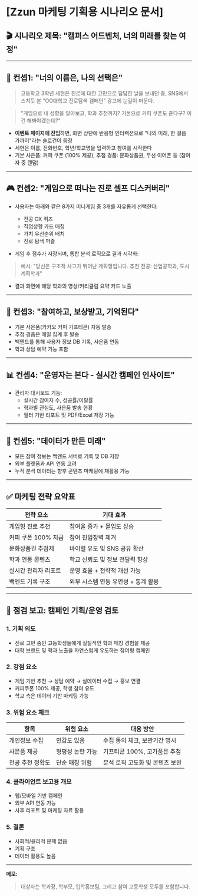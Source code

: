 # [Zzun 마케팅 기획용 시나리오 문서]

## 🎬 시나리오 제목: "캠퍼스 어드벤처, 너의 미래를 찾는 여정"

---

## 🧩 컨셉1: "너의 이름은, 나의 선택은"

> 고등학교 3학년 세현은 진로에 대한 고민으로 답답한 날을 보내던 중, SNS에서 스치듯 본 "OO대학교 진로탐색 캠페인" 광고에 눈길이 머문다.

> "게임으로 내 성향을 알아보고, 학과 추천까지? 기본으로 커피 쿠폰도 준다구? 이건 해봐야겠는데?"

- **이벤트 페이지에 진입**하면, 화면 상단에 반응형 인터랙션으로 "나의 미래, 한 걸음 가까이"라는 슬로건이 등장
- 세현은 이름, 전화번호, 학년/학교명을 입력하고 참여를 시작한다
- 기본 사은품: 커피 쿠폰 (100% 제공), 추첨 경품: 문화상품권, 무선 이어폰 등 (참여자 중 랜덤)

---

## 🎮 컨셉2: "게임으로 떠나는 진로 셀프 디스커버리"

- 사용자는 아래와 같은 8가지 미니게임 중 3개를 자유롭게 선택한다:
  - 전공 OX 퀴즈
  - 직업성향 카드 매칭
  - 가치 우선순위 배치
  - 진로 탐색 퍼즐

- 게임 후 점수가 저장되며, 통합 분석 로직으로 결과 시각화:
> 예시: "당신은 구조적 사고가 뛰어난 계획형입니다. 추천 전공: 산업공학과, 도시계획학과"

- 결과 화면에 해당 학과의 영상/커리큘럼 요약 카드 노출

---

## 🎁 컨셉3: "참여하고, 보상받고, 기억된다"

- 기본 사은품(카카오 커피 기프티콘) 자동 발송
- 추첨 경품은 매일 집계 후 발송
- 백엔드를 통해 사용자 정보 DB 기록, 사은품 연동
- 학과 상담 예약 기능 포함

---

## 📊 컨셉4: "운영자는 본다 - 실시간 캠페인 인사이트"

- 관리자 대시보드 기능:
  - 실시간 참여자 수, 성공률/이탈률
  - 학과별 관심도, 사은품 발송 현황
  - 필터 기반 리포트 및 PDF/Excel 저장 가능

---

## 🧠 컨셉5: "데이터가 만든 미래"

- 모든 참여 정보는 백엔드 서버로 기록 및 DB 저장
- 외부 플랫폼과 API 연동 고려
- 누적 분석 데이터는 향후 콘텐츠 마케팅에 재활용 가능

---

## ✅ 마케팅 전략 요약표

| 전략 요소 | 기대 효과 |
|------------|-------------|
| 게임형 진로 추천 | 참여율 증가 + 몰입도 상승 |
| 커피 쿠폰 100% 지급 | 참여 진입장벽 제거 |
| 문화상품권 추첨제 | 바이럴 유도 및 SNS 공유 확산 |
| 학과 연동 콘텐츠 | 학교 신뢰도 및 정보 전달력 향상 |
| 실시간 관리자 리포트 | 운영 효율 + 전략적 개선 가능 |
| 백엔드 기록 구조 | 외부 시스템 연동 유연성 + 통계 활용 |

---

## 📌 점검 보고: 캠페인 기획/운영 검토

### 1. 기획 의도
- 진로 고민 중인 고등학생들에게 실질적인 학과 매칭 경험을 제공
- 대학 브랜드 및 학과 노출을 자연스럽게 유도하는 참여형 캠페인

### 2. 강점 요소
- 게임 기반 추천 → 상담 예약 → 실데이터 수집 → 홍보 연결
- 커피쿠폰 100% 제공, 학생 참여 유도
- 학교 측은 데이터 기반 마케팅 가능

### 3. 위험 요소 체크

| 항목 | 위험 요소 | 대응 방안 |
|------|-------------|-------------|
| 개인정보 수집 | 민감도 있음 | 수집 동의 체크, 보관기간 명시 |
| 사은품 제공 | 형평성 논란 가능 | 기프티콘 100%, 고가품은 추첨 |
| 전공 추천 정확도 | 단순 매칭 위험 | 분석 로직 고도화 및 콘텐츠 보완 |

### 4. 클라이언트 보고용 개요
- 웹/모바일 기반 캠페인
- 외부 API 연동 가능
- 사후 리포트 및 마케팅 자료 활용

### 5. 결론
- 사회적/윤리적 문제 없음  
- 기획 구조   
- 데이터 활용도 높음  


---

**메모:**  
> 대상자는 학과장, 학부모, 입학홍보팀, 그리고 참여 고등학생 모두를 포함합니다.
